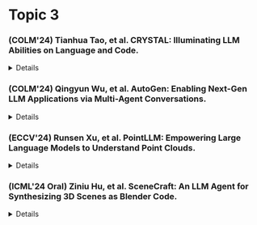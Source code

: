 # Topic 3   

### (COLM'24) Tianhua Tao, et al. CRYSTAL: Illuminating LLM Abilities on Language and Code.  

<details>
  <ul>
    <li>Summary: </li>  
    <li>Relation to prior work: </li>  
    <li>Strengths: </li>
    <li>Weaknesses: </li>
    <li>Future work: </li>
  </ul>
</details>

### (COLM'24) Qingyun Wu, et al. AutoGen: Enabling Next-Gen LLM Applications via Multi-Agent Conversations.  

<details>
  <ul>
    <li>Summary: </li>  
    <li>Relation to prior work: </li>  
    <li>Strengths: </li>
    <li>Weaknesses: </li>
    <li>Future work: </li>
  </ul>
</details>

### (ECCV'24) Runsen Xu, et al. PointLLM: Empowering Large Language Models to Understand Point Clouds.  

<details>
  <ul>
    <li>Summary: </li>  
    <li>Relation to prior work: </li>  
    <li>Strengths: </li>
    <li>Weaknesses: </li>
    <li>Future work: </li>
  </ul>
</details>

### (ICML'24 Oral) Ziniu Hu, et al. SceneCraft: An LLM Agent for Synthesizing 3D Scenes as Blender Code.  

<details>
  <ul>
    <li>Summary: </li>  
    <li>Relation to prior work: </li>  
    <li>Strengths: </li>
    <li>Weaknesses: </li>
    <li>Future work: </li>
  </ul>
</details>
